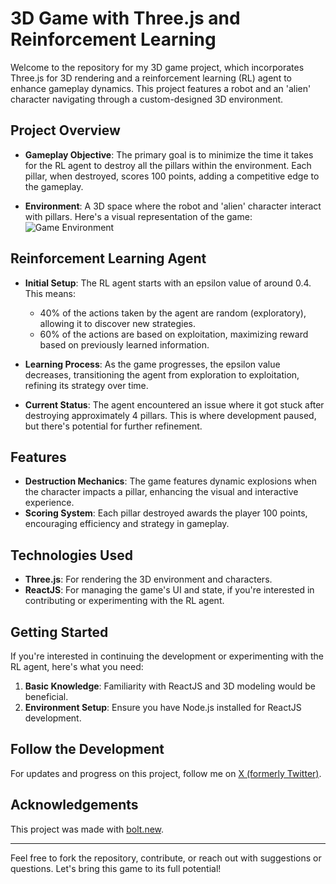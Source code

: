 # 3D Game with Three.js and Reinforcement Learning

Welcome to the repository for my 3D game project, which incorporates Three.js for 3D rendering and a reinforcement learning (RL) agent to enhance gameplay dynamics. This project features a robot and an 'alien' character navigating through a custom-designed 3D environment.

## Project Overview

- **Gameplay Objective**: The primary goal is to minimize the time it takes for the RL agent to destroy all the pillars within the environment. Each pillar, when destroyed, scores 100 points, adding a competitive edge to the gameplay.

- **Environment**: A 3D space where the robot and 'alien' character interact with pillars. Here's a visual representation of the game:
  ![Game Environment](https://github.com/user-attachments/assets/bacb732f-66fa-417e-9b86-0d1a4e79ad4c)

## Reinforcement Learning Agent

- **Initial Setup**: The RL agent starts with an epsilon value of around 0.4. This means:
  - 40% of the actions taken by the agent are random (exploratory), allowing it to discover new strategies.
  - 60% of the actions are based on exploitation, maximizing reward based on previously learned information.

- **Learning Process**: As the game progresses, the epsilon value decreases, transitioning the agent from exploration to exploitation, refining its strategy over time.

- **Current Status**: The agent encountered an issue where it got stuck after destroying approximately 4 pillars. This is where development paused, but there's potential for further refinement.

## Features

- **Destruction Mechanics**: The game features dynamic explosions when the character impacts a pillar, enhancing the visual and interactive experience.
- **Scoring System**: Each pillar destroyed awards the player 100 points, encouraging efficiency and strategy in gameplay.

## Technologies Used

- **Three.js**: For rendering the 3D environment and characters.
- **ReactJS**: For managing the game's UI and state, if you're interested in contributing or experimenting with the RL agent.

## Getting Started

If you're interested in continuing the development or experimenting with the RL agent, here's what you need:

1. **Basic Knowledge**: Familiarity with ReactJS and 3D modeling would be beneficial.
2. **Environment Setup**: Ensure you have Node.js installed for ReactJS development.

## Follow the Development

For updates and progress on this project, follow me on [X (formerly Twitter)](https://x.com/DjarbengRichard/status/1883970511312675302).

## Acknowledgements

This project was made with [bolt.new](https://bolt.new).

---

Feel free to fork the repository, contribute, or reach out with suggestions or questions. Let's bring this game to its full potential!
